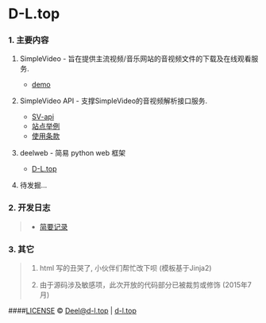 # D-L.top

### 1. 主要内容

1. SimpleVideo - 旨在提供主流视频/音乐网站的音视频文件的下载及在线观看服务.
	* [demo](https://github.com/DD-L/SimpleVideo)

2. SimpleVideo API - 支撑SimpleVideo的音视频解析接口服务.
	* [SV-api](https://github.com/DD-L/SimpleVideo-API)
	* [站点举例](http://d-l.top/site_examples.do)
	* [使用条款](http://d-l.top/api_license.do)
	
3. deelweb - 简易 python web 框架
	* [D-L.top](http://www.d-l.top)

4. 待发掘...

### 2. 开发日志

>   * [简要记录](http://d-l.top/dev_log.do)

### 3. 其它
> 1. html 写的丑哭了, 小伙伴们帮忙改下呗 (模板基于Jinja2)
> 
> 2. 由于源码涉及敏感项，此次开放的代码部分已被裁剪或修饰 (2015年7月)


####[LICENSE](./LICENSE)
&copy; Deel@d-l.top | [d-l.top](http://d-l.top)